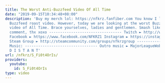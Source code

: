 ```yaml
---
title: The Worst Anti-Buzzfeed Video Of All Time
date: "2019-09-15T10:34:48+08:00"
description: 'Buy my merch lol: https://nfkrz.fanfiber.com You know I love a good
  Buzzfeed roast video. However, today we are looking at the worst Buzzfeed critique
  video of All Time. Brace yourselves, ladies and gentlemen. Smash like, subscribe,
  comment, thx xoxo --------------------------------- Twitch ► http://www.twitch.tv/nfkrz
  Facebook ► https://www.facebook.com/NFKRZ1 Instagram ► https://instagram.com/roman_nfkrz/
  Steam Group ► http://steamcommunity.com/groups/nfkrzgroup ---------------------------------
  Music: --------------------------------- Outro music ► MajorLeagueWobs/Holder -
  D I S T A N T'
url: /nfkrz/S_Fi0t4OrIs/
providers:
  youtube:
    id: S_Fi0t4OrIs
type: video
---
```

